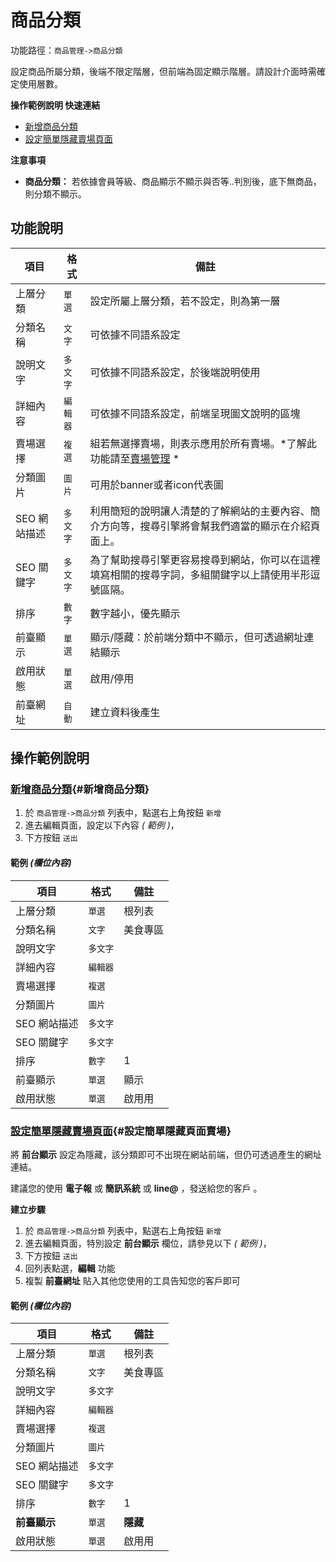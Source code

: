 #  商品分類

功能路徑：`商品管理->商品分類`

設定商品所屬分類，後端不限定階層，但前端為固定顯示階層。請設計介面時需確定使用層數。

**操作範例說明 快速連結**

* [新增商品分類](/guide/product-category#新增商品分類)
* [設定簡單隱藏賣場頁面](/guide/product-category#設定簡單隱藏頁面賣場)

**注意事項**

* **商品分類：** 若依據會員等級、商品顯示不顯示與否等..判別後，底下無商品，則分類不顯示。

##  功能說明

| 項目  | 格式 | 備註 |
|---|---|---|
|上層分類|`單選`|設定所屬上層分類，若不設定，則為第一層|
|分類名稱|`文字`|可依據不同語系設定|
|說明文字|`多文字`|可依據不同語系設定，於後端說明使用|
|詳細內容|`編輯器`|可依據不同語系設定，前端呈現圖文說明的區塊|
|賣場選擇|`複選`|組若無選擇賣場，則表示應用於所有賣場。*了解此功能請至[賣場管理](/guide/product-market) *|
|分類圖片|`圖片`|可用於banner或者icon代表圖|
|SEO 網站描述|`多文字`|利用簡短的說明讓人清楚的了解網站的主要內容、簡介方向等，搜尋引擎將會幫我們適當的顯示在介紹頁面上。|
|SEO 關鍵字|`多文字`|為了幫助搜尋引擎更容易搜尋到網站，你可以在這裡填寫相關的搜尋字詞，多組關鍵字以上請使用半形逗號區隔。|
|排序|`數字`|數字越小，優先顯示|
|前臺顯示|`單選`|顯示/隱藏：於前端分類中不顯示，但可透過網址連結顯示|
|啟用狀態|`單選`|啟用/停用|
|前臺網址|`自動`|建立資料後產生|



##  操作範例說明

### [新增商品分類](/guide/product-category#新增商品分類){#新增商品分類}

1. 於 `商品管理->商品分類` 列表中，點選右上角按鈕 `新增` 
2. 進去編輯頁面，設定以下內容 _( 範例 )_，
3. 下方按鈕 `送出`

#### 範例 _(欄位內容)_

| 項目  | 格式 | 備註 |
|---|---|---|
|上層分類|`單選`|根列表|
|分類名稱|`文字`|美食專區|
|說明文字|`多文字`| |
|詳細內容|`編輯器`| |
|賣場選擇|`複選`| |
|分類圖片|`圖片`| |
|SEO 網站描述|`多文字`| |
|SEO 關鍵字|`多文字`| |
|排序|`數字`|1|
|前臺顯示|`單選`|顯示|
|啟用狀態|`單選`|啟用用|


### [設定簡單隱藏賣場頁面](/guide/product-category#設定簡單隱藏頁面賣場){#設定簡單隱藏頁面賣場}

將 **前台顯示** 設定為隱藏，該分類即可不出現在網站前端，但仍可透過產生的網址連結。

建議您的使用 **電子報** 或 **簡訊系統** 或 **line@** ，發送給您的客戶 。

**建立步驟**

1. 於 `商品管理->商品分類` 列表中，點選右上角按鈕 `新增` 
2. 進去編輯頁面，特別設定 **前台顯示** 欄位，請參見以下 _( 範例 )_，
3. 下方按鈕 `送出`
4. 回列表點選，**編輯** 功能
5. 複製 **前臺網址** 貼入其他您使用的工具告知您的客戶即可

#### 範例 _(欄位內容)_

| 項目  | 格式 | 備註 |
|---|---|---|
|上層分類|`單選`|根列表|
|分類名稱|`文字`|美食專區|
|說明文字|`多文字`| |
|詳細內容|`編輯器`| |
|賣場選擇|`複選`| |
|分類圖片|`圖片`| |
|SEO 網站描述|`多文字`| |
|SEO 關鍵字|`多文字`| |
|排序|`數字`|1|
|**前臺顯示**|`單選`|**隱藏**|
|啟用狀態|`單選`|啟用用|
